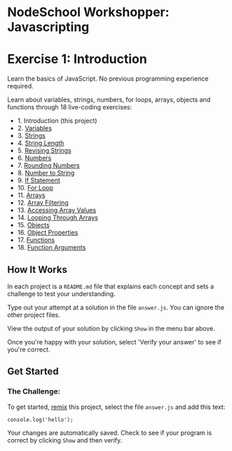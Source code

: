 # NodeSchool Workshopper: Javascripting
# Exercise 1: Introduction

Learn the basics of JavaScript. No previous programming experience required.

Learn about variables, strings, numbers, for loops, arrays, objects and functions through 18 live-coding exercises:
*   1\. Introduction (this project)
*   2\. <a href="https://glitch.com/edit/#!/remix/x/c6543c4a-ae56-4c64-95bb-2d0f8aa744a3" target="_blank">Variables</a>
*   3\. <a href="https://glitch.com/edit/#!/remix/x/a21e2e50-ac69-474b-a8c4-2f2e567f2b6a" target="_blank">Strings</a>
*   4\. <a href="https://glitch.com/edit/#!/remix/x/9cda338c-aec5-4170-918a-00e5238025f5" target="_blank">String Length</a>
*   5\. <a href="https://glitch.com/edit/#!/remix/x/c594bd7e-d01a-47dd-ae16-90f7585bfa94" target="_blank">Revising Strings</a>
*   6\. <a href="https://glitch.com/edit/#!/remix/x/9b375c0f-4b4d-42f0-a0e5-cff87976717d" target="_blank">Numbers</a>
*   7\. <a href="https://glitch.com/edit/#!/remix/x/d4f2859b-ac13-4cfe-8f45-fa6b566ae2e7" target="_blank">Rounding Numbers</a>
*   8\. <a href="https://glitch.com/edit/#!/remix/x/5ff4554a-d1f1-4db5-8100-b921e6fae627" target="_blank">Number to String</a>
*   9\. <a href="https://glitch.com/edit/#!/remix/x/911d666e-bad7-4718-b0eb-9fbbd3ae9dec" target="_blank">If Statement</a>
*   10\. <a href="https://glitch.com/edit/#!/remix/x/cdf5a590-abb8-40fb-b0b2-7896cb541fc1" target="_blank">For Loop</a>
*   11\. <a href="https://glitch.com/edit/#!/remix/x/fe6bd4f7-e664-4b82-81f4-a87a9431b5b4" target="_blank">Arrays</a>
*   12\. <a href="https://glitch.com/edit/#!/remix/x/517d28a4-b7a9-4994-bab3-440764ad2914" target="_blank">Array Filtering</a>
*   13\. <a href="https://glitch.com/edit/#!/remix/x/83d15d19-99ce-4ea2-b2d4-a475764370cd" target="_blank">Accessing Array Values</a>
*   14\. <a href="https://glitch.com/edit/#!/remix/x/51ebc0e1-98fc-4c57-8d96-d055ac46bc22" target="_blank">Looping Through Arrays</a>
*   15\. <a href="https://glitch.com/edit/#!/remix/x/5fee9810-7a1a-4370-a1bf-7c071fa497cb" target="_blank">Objects</a>
*   16\. <a href="https://glitch.com/edit/#!/remix/x/e3d57bca-c627-4bc8-ad8c-fa8a98f5045b" target="_blank">Object Properties</a>
*   17\. <a href="https://glitch.com/edit/#!/remix/x/0cf8b724-e42b-4681-a143-8ab22c1b868a" target="_blank">Functions</a>
*   18\. <a href="https://glitch.com/edit/#!/remix/x/8380f51f-334e-441a-a16d-1f772dd1776f" target="_blank">Function Arguments</a>

## How It Works

In each project is a `README.md` file that explains each concept and sets a challenge to test your understanding.

Type out your attempt at a solution in the file `answer.js`. You can ignore the other project files.

View the output of your solution by clicking `Show` in the menu bar above.

Once you're happy with your solution, select 'Verify your answer' to see if you're correct.

## Get Started
### The Challenge:

To get started, <a href="https://glitch.com/edit/#!/remix/x/d89cf37a-fef6-4855-b0dc-e029aa6c402f" target="_blank">remix</a> this project, select the file `answer.js` and add this text:

    console.log('hello');

Your changes are automatically saved. Check to see if your program is correct by clicking `Show` and then verify.